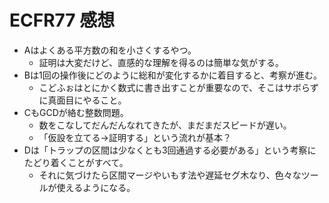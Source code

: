 # ECFR77 感想

- Aはよくある平方数の和を小さくするやつ。
  - 証明は大変だけど、直感的な理解を得るのは簡単な気がする。
- Bは1回の操作後にどのように総和が変化するかに着目すると、考察が進む。
  - こどふぉはとにかく数式に書き出すことが重要なので、そこはサボらずに真面目にやること。
- CもGCDが絡む整数問題。
  - 数をこなしてだんだんなれてきたが、まだまだスピードが遅い。
  - 「仮設を立てる→証明する」という流れが基本？
- Dは「トラップの区間は少なくとも3回通過する必要がある」という考察にたどり着くことがすべて。
  - それに気づけたら区間マージやいもす法や遅延セグ木なり、色々なツールが使えるようになる。

